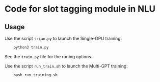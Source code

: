 # Code for slot tagging module in NLU

## Usage

Use the script `trian.py` to launch the Single-GPU training:

```bash
    python3 train.py
```

See the `train.py` file for the runing options.

Use the script `run_train.sh` to launch the Multi-GPT training:

```bach
    bash run_training.sh
```
